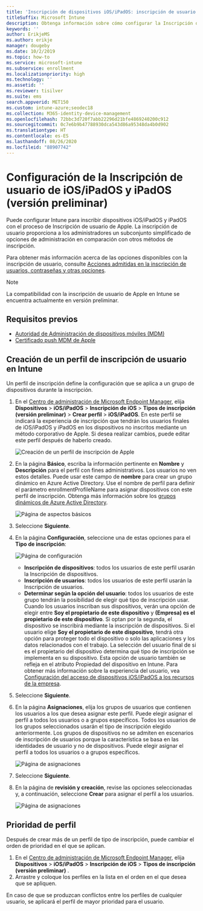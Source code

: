 ```yaml
---
title: 'Inscripción de dispositivos iOS/iPadOS: inscripción de usuario'
titleSuffix: Microsoft Intune
description: Obtenga información sobre cómo configurar la Inscripción de usuario de iOS/iPadOS y iPadOS.
keywords: ''
author: ErikjeMS
ms.author: erikje
manager: dougeby
ms.date: 10/2/2019
ms.topic: how-to
ms.service: microsoft-intune
ms.subservice: enrollment
ms.localizationpriority: high
ms.technology: ''
ms.assetid: ''
ms.reviewer: tisilver
ms.suite: ems
search.appverid: MET150
ms.custom: intune-azure;seodec18
ms.collection: M365-identity-device-management
ms.openlocfilehash: 72bbc3d720f7abb22296d21bfe4869240200c912
ms.sourcegitcommit: 0c7e6b9b47788930dca543d86a95348da4b0d902
ms.translationtype: HT
ms.contentlocale: es-ES
ms.lasthandoff: 08/26/2020
ms.locfileid: "88907742"
---
```

# <a name="set-up-iosipados-and-ipados-user-enrollment-preview"></a>Configuración de la Inscripción de usuario de iOS/iPadOS y iPadOS (versión preliminar)

Puede configurar Intune para inscribir dispositivos iOS/iPadOS y iPadOS con el proceso de Inscripción de usuario de Apple. La inscripción de usuario proporciona a los administradores un subconjunto simplificado de opciones de administración en comparación con otros métodos de inscripción.

Para obtener más información acerca de las opciones disponibles con la inscripción de usuario, consulte [Acciones admitidas en la inscripción de usuarios, contraseñas y otras opciones](ios-user-enrollment-supported-actions.md).

> [!NOTE]
> La compatibilidad con la inscripción de usuario de Apple en Intune se encuentra actualmente en versión preliminar.

## <a name="prerequisites"></a>Requisitos previos
- [Autoridad de Administración de dispositivos móviles (MDM)](../fundamentals/mdm-authority-set.md)
- [Certificado push MDM de Apple](apple-mdm-push-certificate-get.md)

## <a name="create-a-user-enrollment-profile-in-intune"></a>Creación de un perfil de inscripción de usuario en Intune

Un perfil de inscripción define la configuración que se aplica a un grupo de dispositivos durante la inscripción. 

1. En el [Centro de administración de Microsoft Endpoint Manager](https://go.microsoft.com/fwlink/?linkid=2109431), elija **Dispositivos** > **iOS/iPadOS** > **Inscripción de iOS** > **Tipos de inscripción (versión preliminar)**  > **Crear perfil** > **iOS/iPadOS**. En este perfil se indicará la experiencia de inscripción que tendrán los usuarios finales de iOS/iPadOS y iPadOS en los dispositivos no inscritos mediante un método corporativo de Apple. Si desea realizar cambios, puede editar este perfil después de haberlo creado.

    ![Creación de un perfil de inscripción de Apple](./media/ios-user-enrollment/create-profile.png)

2. En la página **Básico**, escriba la información pertinente en **Nombre** y **Descripción** para el perfil con fines administrativos. Los usuarios no ven estos detalles. Puede usar este campo de **nombre** para crear un grupo dinámico en Azure Active Directory. Use el nombre de perfil para definir el parámetro enrollmentProfileName para asignar dispositivos con este perfil de inscripción. Obtenga más información sobre los [grupos dinámicos de Azure Active Directory](/azure/active-directory/active-directory-groups-dynamic-membership-azure-portal#rules-for-devices).

    ![Página de aspectos básicos](./media/ios-user-enrollment/basics-page.png)

3. Seleccione **Siguiente**.

4. En la página **Configuración**, seleccione una de estas opciones para el **Tipo de inscripción**:

    ![Página de configuración](./media/ios-user-enrollment/settings-page.png)

    - **Inscripción de dispositivos**: todos los usuarios de este perfil usarán la Inscripción de dispositivos.
    - **Inscripción de usuarios**: todos los usuarios de este perfil usarán la Inscripción de usuarios.
    - **Determinar según la opción del usuario**: todos los usuarios de este grupo tendrán la posibilidad de elegir qué tipo de inscripción usar. Cuando los usuarios inscriban sus dispositivos, verán una opción de elegir entre **Soy el propietario de este dispositivo** y **(Empresa) es el propietario de este dispositivo**. Si optan por la segunda, el dispositivo se inscribirá mediante la inscripción de dispositivos. Si el usuario elige **Soy el propietario de este dispositivo**, tendrá otra opción para proteger todo el dispositivo o solo las aplicaciones y los datos relacionados con el trabajo. La selección del usuario final de si es el propietario del dispositivo determina qué tipo de inscripción se implementa en su dispositivo. Esta opción de usuario también se refleja en el atributo Propiedad del dispositivo en Intune. Para obtener más información sobre la experiencia del usuario, vea [Configuración del acceso de dispositivos iOS/iPadOS a los recursos de la empresa](../user-help/enroll-your-device-in-intune-macos-cp.md).
    
5. Seleccione **Siguiente**.

6. En la página **Asignaciones**, elija los grupos de usuarios que contienen los usuarios a los que desea asignar este perfil. Puede elegir asignar el perfil a todos los usuarios o a grupos específicos. Todos los usuarios de los grupos seleccionados usarán el tipo de inscripción elegido anteriormente. Los grupos de dispositivos no se admiten en escenarios de inscripción de usuarios porque la característica se basa en las identidades de usuario y no de dispositivos. Puede elegir asignar el perfil a todos los usuarios o a grupos específicos.

    ![Página de asignaciones](./media/ios-user-enrollment/assignments-page.png)

7. Seleccione **Siguiente**.

8. En la página de **revisión y creación**, revise las opciones seleccionadas y, a continuación, seleccione **Crear** para asignar el perfil a los usuarios.

    ![Página de asignaciones](./media/ios-user-enrollment/assignments-page.png)


## <a name="profile-priority"></a>Prioridad de perfil

Después de crear más de un perfil de tipo de inscripción, puede cambiar el orden de prioridad en el que se aplican.

1. En el [Centro de administración de Microsoft Endpoint Manager](https://go.microsoft.com/fwlink/?linkid=2109431), elija **Dispositivos** > **iOS/iPadOS** > **Inscripción de iOS** > **Tipos de inscripción (versión preliminar)** .
2. Arrastre y coloque los perfiles en la lista en el orden en el que desea que se apliquen.

En caso de que se produzcan conflictos entre los perfiles de cualquier usuario, se aplicará el perfil de mayor prioridad para el usuario.